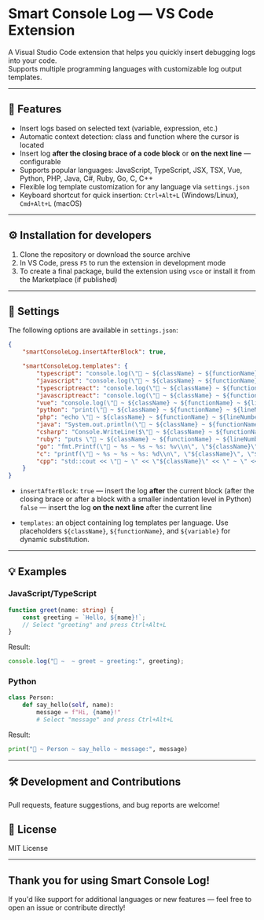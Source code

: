 # Smart Console Log — VS Code Extension

A Visual Studio Code extension that helps you quickly insert debugging logs into your code.  
Supports multiple programming languages with customizable log output templates.

---

## 🚀 Features

- Insert logs based on selected text (variable, expression, etc.)
- Automatic context detection: class and function where the cursor is located
- Insert log **after the closing brace of a code block** or **on the next line** — configurable
- Supports popular languages: JavaScript, TypeScript, JSX, TSX, Vue, Python, PHP, Java, C#, Ruby, Go, C, C++
- Flexible log template customization for any language via `settings.json`
- Keyboard shortcut for quick insertion: `Ctrl+Alt+L` (Windows/Linux), `Cmd+Alt+L` (macOS)

---

## ⚙️ Installation for developers

1. Clone the repository or download the source archive
2. In VS Code, press `F5` to run the extension in development mode
3. To create a final package, build the extension using `vsce` or install it from the Marketplace (if published)

---

## 🔧 Settings

The following options are available in `settings.json`:

```json
{
	"smartConsoleLog.insertAfterBlock": true,

	"smartConsoleLog.templates": {
		"typescript": "console.log(\"🚀 ~ ${className} ~ ${functionName} ~ ${lineNumber} ~ ${variable}:\", ${variable});",
		"javascript": "console.log(\"🚀 ~ ${className} ~ ${functionName} ~ ${lineNumber} ~ ${variable}:\", ${variable});",
		"typescriptreact": "console.log(\"🚀 ~ ${className} ~ ${functionName} ~ ${lineNumber} ~ ${variable}:\", ${variable});",
		"javascriptreact": "console.log(\"🚀 ~ ${className} ~ ${functionName} ~ ${lineNumber} ~ ${variable}:\", ${variable});",
		"vue": "console.log(\"🚀 ~ ${className} ~ ${functionName} ~ ${lineNumber} ~ ${variable}:\", ${variable});",
		"python": "print(\"🚀 ~ ${className} ~ ${functionName} ~ ${lineNumber} ~ ${variable}:\", ${variable})",
		"php": "echo \"🚀 ~ ${className} ~ ${functionName} ~ ${lineNumber} ~ ${variable}: \" . ${variable} . \"\\n\";",
		"java": "System.out.println(\"🚀 ~ ${className} ~ ${functionName} ~ ${lineNumber} ~ ${variable}: \" + ${variable});",
		"csharp": "Console.WriteLine($\"🚀 ~ ${className} ~ ${functionName} ~ ${lineNumber} ~ ${variable}: {${variable}} \");",
		"ruby": "puts \"🚀 ~ ${className} ~ ${functionName} ~ ${lineNumber} ~ ${variable}: #{${variable}}\"",
		"go": "fmt.Printf(\"🚀 ~ %s ~ %s ~ %s: %v\\n\", \"${className}\", \"${functionName}\", \"${lineNumber}\" , \"${variable}\", ${variable})",
		"c": "printf(\"🚀 ~ %s ~ %s ~ %s: %d\\n\", \"${className}\", \"${functionName}\", \"${lineNumber}\", \"${variable}\", ${variable});",
		"cpp": "std::cout << \"🚀 ~ \" << \"${className}\" << \" ~ \" << \"${functionName}\" << \" ~ \" << \"${variable}\" << \": \" << ${variable} << std::endl;"
	}
}
```

- `insertAfterBlock`:
  `true` — insert the log **after** the current block (after the closing brace or after a block with a smaller indentation level in Python)  
  `false` — insert the log **on the next line** after the current line

- `templates`: an object containing log templates per language. Use placeholders `${className}`, `${functionName}`, and `${variable}` for dynamic substitution.

---

## 💡 Examples

### JavaScript/TypeScript

```ts
function greet(name: string) {
	const greeting = `Hello, ${name}!`;
	// Select "greeting" and press Ctrl+Alt+L
}
```

Result:

```ts
console.log("🚀 ~  ~ greet ~ greeting:", greeting);
```

### Python

```py
class Person:
    def say_hello(self, name):
        message = f"Hi, {name}!"
        # Select "message" and press Ctrl+Alt+L
```

Result:

```py
print("🚀 ~ Person ~ say_hello ~ message:", message)
```

---

## 🛠 Development and Contributions

Pull requests, feature suggestions, and bug reports are welcome!

## 📄 License

MIT License

---

## Thank you for using Smart Console Log!

If you'd like support for additional languages or new features — feel free to open an issue or contribute directly!
